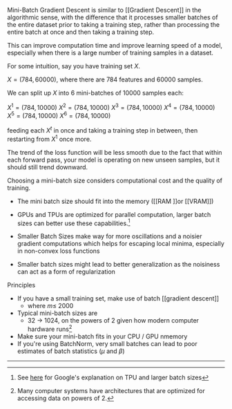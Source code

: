 Mini-Batch Gradient Descent is similar to [[Gradient Descent]] in the algorithmic sense, with the difference that it processes smaller batches of the entire dataset prior to taking a training step, rather than processing the entire batch at once and then taking a training step.

This can improve computation time and improve learning speed of a model, especially when there is a large number of training samples in a dataset.

For some intuition, say you have training set $X$.

$X = (784, 60000)$, where there are $784$ features and $60000$ samples.

We can split up $X$ into $6$ mini-batches of $10000$ samples each:

$X^{1} = (784, 10000)$
$X^{2} = (784, 10000)$
$X^{3} = (784, 10000)$
$X^{4} = (784, 10000)$
$X^{5} = (784, 10000)$
$X^{6} = (784, 10000)$

feeding each $X^{t}$ in once and taking a training step in between, then restarting from $X^{1}$ once more.

The trend of the loss function will be less smooth due to the fact that within each forward pass, your model is operating on new unseen samples, but it should still trend downward.

Choosing a mini-batch size considers computational cost and the quality of training.

- The mini batch size should fit into the memory ([[RAM ]]or [[VRAM]])
- GPUs and TPUs are optimized for parallel computation, larger batch sizes can better use these capabilities.[^2]

- Smaller Batch Sizes make way for more oscillations and a noisier gradient computations which helps for escaping local minima, especially in non-convex loss functions
- Smaller batch sizes might lead to better generalization as the noisiness can act as a form of regularization

Principles
- If you have a small training set, make use of batch [[gradient descent]]
	- where $m ≤ ~2000$
- Typical mini-batch sizes are 
	- 32 $\rightarrow$ 1024, on the powers of $2$ given how modern computer hardware runs[^1]
- Make sure your mini-batch fits in your CPU / GPU nmemory
- If you're using BatchNorm, very small batches can lead to poor estimates of batch statistics ($\mu$ and $\beta$)


---

[^1]: Many computer systems have architectures that are optimized for accessing data on powers of 2.
[^2]: See [here](https://cloud.google.com/tpu/docs/troubleshooting/trouble-tf#:~:text=As%20a%20general%20rule%2C%20using,in%20terms%20of%20samples%2Fsecond.&text=The%20batch%20size%20of%20any,the%20tensors%20to%20this%20size.) for Google's explanation on TPU and larger batch sizes